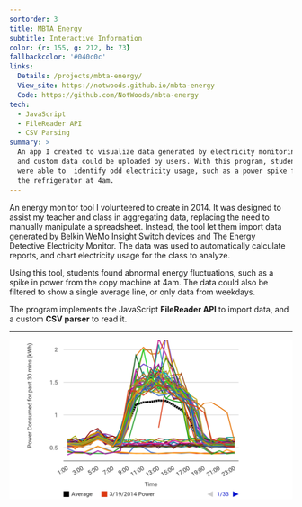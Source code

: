 ```yaml
---
sortorder: 3
title: MBTA Energy
subtitle: Interactive Information
color: {r: 155, g: 212, b: 73}
fallbackcolor: '#040c0c'
links:
  Details: /projects/mbta-energy/
  View_site: https://notwoods.github.io/mbta-energy
  Code: https://github.com/NotWoods/mbta-energy
tech:
  - JavaScript
  - FileReader API
  - CSV Parsing
summary: >
  An app I created to visualize data generated by electricity monitoring devices, transforming it into graphs. Data views could be changed,
  and custom data could be uploaded by users. With this program, students
  were able to  identify odd electricity usage, such as a power spike from
  the refrigerator at 4am.
---
```

An energy monitor tool I volunteered to create in 2014.
It was designed to assist my teacher and class in aggregating data,
replacing the need to manually manipulate a spreadsheet.
Instead, the tool let them import data generated by Belkin WeMo Insight Switch
devices and The Energy Detective Electricity Monitor. The data was used
to automatically calculate reports, and chart electricity usage for the
class to analyze.

Using this tool, students found abnormal energy fluctuations, such as a spike
in power from the copy machine at 4am. The data could also be filtered to show
a single average line, or only data from weekdays.

The program implements the JavaScript **FileReader API** to import data,
and a custom **CSV parser** to read it.

___

![An energy chart](/images/mbta-energy/chart.png)
